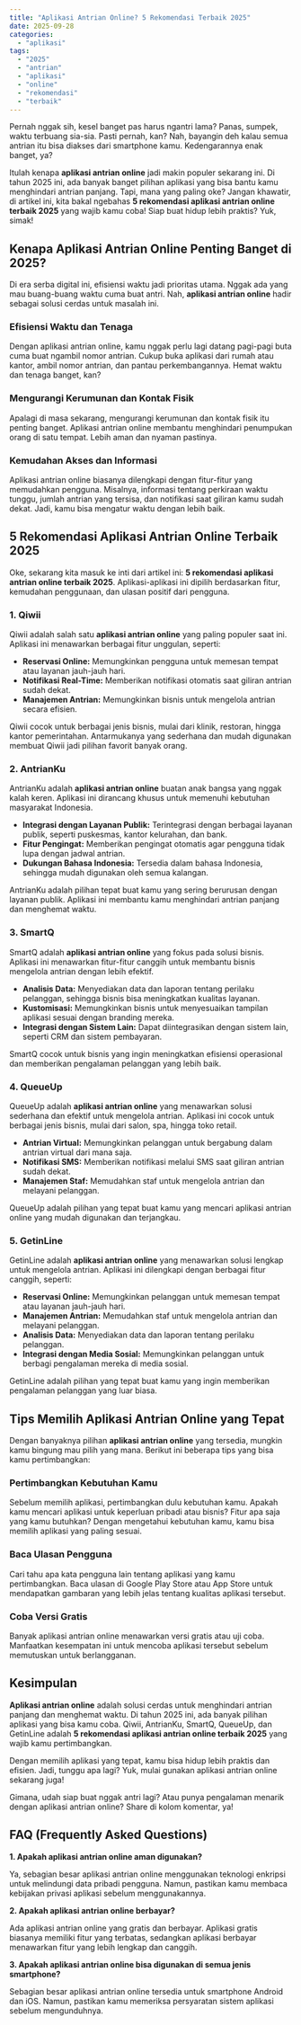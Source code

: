```yaml
---
title: "Aplikasi Antrian Online? 5 Rekomendasi Terbaik 2025"
date: 2025-09-28
categories: 
  - "aplikasi"
tags: 
  - "2025"
  - "antrian"
  - "aplikasi"
  - "online"
  - "rekomendasi"
  - "terbaik"
---
```


Pernah nggak sih, kesel banget pas harus ngantri lama? Panas, sumpek, waktu terbuang sia-sia. Pasti pernah, kan? Nah, bayangin deh kalau semua antrian itu bisa diakses dari smartphone kamu. Kedengarannya enak banget, ya?

Itulah kenapa **aplikasi antrian online** jadi makin populer sekarang ini. Di tahun 2025 ini, ada banyak banget pilihan aplikasi yang bisa bantu kamu menghindari antrian panjang. Tapi, mana yang paling oke? Jangan khawatir, di artikel ini, kita bakal ngebahas **5 rekomendasi aplikasi antrian online terbaik 2025** yang wajib kamu coba! Siap buat hidup lebih praktis? Yuk, simak!

## Kenapa Aplikasi Antrian Online Penting Banget di 2025?

Di era serba digital ini, efisiensi waktu jadi prioritas utama. Nggak ada yang mau buang-buang waktu cuma buat antri. Nah, **aplikasi antrian online** hadir sebagai solusi cerdas untuk masalah ini.

### Efisiensi Waktu dan Tenaga

Dengan aplikasi antrian online, kamu nggak perlu lagi datang pagi-pagi buta cuma buat ngambil nomor antrian. Cukup buka aplikasi dari rumah atau kantor, ambil nomor antrian, dan pantau perkembangannya. Hemat waktu dan tenaga banget, kan?

### Mengurangi Kerumunan dan Kontak Fisik

Apalagi di masa sekarang, mengurangi kerumunan dan kontak fisik itu penting banget. Aplikasi antrian online membantu menghindari penumpukan orang di satu tempat. Lebih aman dan nyaman pastinya.

### Kemudahan Akses dan Informasi

Aplikasi antrian online biasanya dilengkapi dengan fitur-fitur yang memudahkan pengguna. Misalnya, informasi tentang perkiraan waktu tunggu, jumlah antrian yang tersisa, dan notifikasi saat giliran kamu sudah dekat. Jadi, kamu bisa mengatur waktu dengan lebih baik.

## 5 Rekomendasi Aplikasi Antrian Online Terbaik 2025

Oke, sekarang kita masuk ke inti dari artikel ini: **5 rekomendasi aplikasi antrian online terbaik 2025**. Aplikasi-aplikasi ini dipilih berdasarkan fitur, kemudahan penggunaan, dan ulasan positif dari pengguna.

### 1\. Qiwii

Qiwii adalah salah satu **aplikasi antrian online** yang paling populer saat ini. Aplikasi ini menawarkan berbagai fitur unggulan, seperti:

- **Reservasi Online:** Memungkinkan pengguna untuk memesan tempat atau layanan jauh-jauh hari.
- **Notifikasi Real-Time:** Memberikan notifikasi otomatis saat giliran antrian sudah dekat.
- **Manajemen Antrian:** Memungkinkan bisnis untuk mengelola antrian secara efisien.

Qiwii cocok untuk berbagai jenis bisnis, mulai dari klinik, restoran, hingga kantor pemerintahan. Antarmukanya yang sederhana dan mudah digunakan membuat Qiwii jadi pilihan favorit banyak orang.

### 2\. AntrianKu

AntrianKu adalah **aplikasi antrian online** buatan anak bangsa yang nggak kalah keren. Aplikasi ini dirancang khusus untuk memenuhi kebutuhan masyarakat Indonesia.

- **Integrasi dengan Layanan Publik:** Terintegrasi dengan berbagai layanan publik, seperti puskesmas, kantor kelurahan, dan bank.
- **Fitur Pengingat:** Memberikan pengingat otomatis agar pengguna tidak lupa dengan jadwal antrian.
- **Dukungan Bahasa Indonesia:** Tersedia dalam bahasa Indonesia, sehingga mudah digunakan oleh semua kalangan.

AntrianKu adalah pilihan tepat buat kamu yang sering berurusan dengan layanan publik. Aplikasi ini membantu kamu menghindari antrian panjang dan menghemat waktu.

### 3\. SmartQ

SmartQ adalah **aplikasi antrian online** yang fokus pada solusi bisnis. Aplikasi ini menawarkan fitur-fitur canggih untuk membantu bisnis mengelola antrian dengan lebih efektif.

- **Analisis Data:** Menyediakan data dan laporan tentang perilaku pelanggan, sehingga bisnis bisa meningkatkan kualitas layanan.
- **Kustomisasi:** Memungkinkan bisnis untuk menyesuaikan tampilan aplikasi sesuai dengan branding mereka.
- **Integrasi dengan Sistem Lain:** Dapat diintegrasikan dengan sistem lain, seperti CRM dan sistem pembayaran.

SmartQ cocok untuk bisnis yang ingin meningkatkan efisiensi operasional dan memberikan pengalaman pelanggan yang lebih baik.

### 4\. QueueUp

QueueUp adalah **aplikasi antrian online** yang menawarkan solusi sederhana dan efektif untuk mengelola antrian. Aplikasi ini cocok untuk berbagai jenis bisnis, mulai dari salon, spa, hingga toko retail.

- **Antrian Virtual:** Memungkinkan pelanggan untuk bergabung dalam antrian virtual dari mana saja.
- **Notifikasi SMS:** Memberikan notifikasi melalui SMS saat giliran antrian sudah dekat.
- **Manajemen Staf:** Memudahkan staf untuk mengelola antrian dan melayani pelanggan.

QueueUp adalah pilihan yang tepat buat kamu yang mencari aplikasi antrian online yang mudah digunakan dan terjangkau.

### 5\. GetinLine

GetinLine adalah **aplikasi antrian online** yang menawarkan solusi lengkap untuk mengelola antrian. Aplikasi ini dilengkapi dengan berbagai fitur canggih, seperti:

- **Reservasi Online:** Memungkinkan pelanggan untuk memesan tempat atau layanan jauh-jauh hari.
- **Manajemen Antrian:** Memudahkan staf untuk mengelola antrian dan melayani pelanggan.
- **Analisis Data:** Menyediakan data dan laporan tentang perilaku pelanggan.
- **Integrasi dengan Media Sosial:** Memungkinkan pelanggan untuk berbagi pengalaman mereka di media sosial.

GetinLine adalah pilihan yang tepat buat kamu yang ingin memberikan pengalaman pelanggan yang luar biasa.

## Tips Memilih Aplikasi Antrian Online yang Tepat

Dengan banyaknya pilihan **aplikasi antrian online** yang tersedia, mungkin kamu bingung mau pilih yang mana. Berikut ini beberapa tips yang bisa kamu pertimbangkan:

### Pertimbangkan Kebutuhan Kamu

Sebelum memilih aplikasi, pertimbangkan dulu kebutuhan kamu. Apakah kamu mencari aplikasi untuk keperluan pribadi atau bisnis? Fitur apa saja yang kamu butuhkan? Dengan mengetahui kebutuhan kamu, kamu bisa memilih aplikasi yang paling sesuai.

### Baca Ulasan Pengguna

Cari tahu apa kata pengguna lain tentang aplikasi yang kamu pertimbangkan. Baca ulasan di Google Play Store atau App Store untuk mendapatkan gambaran yang lebih jelas tentang kualitas aplikasi tersebut.

### Coba Versi Gratis

Banyak aplikasi antrian online menawarkan versi gratis atau uji coba. Manfaatkan kesempatan ini untuk mencoba aplikasi tersebut sebelum memutuskan untuk berlangganan.

## Kesimpulan

**Aplikasi antrian online** adalah solusi cerdas untuk menghindari antrian panjang dan menghemat waktu. Di tahun 2025 ini, ada banyak pilihan aplikasi yang bisa kamu coba. Qiwii, AntrianKu, SmartQ, QueueUp, dan GetinLine adalah **5 rekomendasi aplikasi antrian online terbaik 2025** yang wajib kamu pertimbangkan.

Dengan memilih aplikasi yang tepat, kamu bisa hidup lebih praktis dan efisien. Jadi, tunggu apa lagi? Yuk, mulai gunakan aplikasi antrian online sekarang juga!

Gimana, udah siap buat nggak antri lagi? Atau punya pengalaman menarik dengan aplikasi antrian online? Share di kolom komentar, ya!

## FAQ (Frequently Asked Questions)

**1\. Apakah aplikasi antrian online aman digunakan?**

Ya, sebagian besar aplikasi antrian online menggunakan teknologi enkripsi untuk melindungi data pribadi pengguna. Namun, pastikan kamu membaca kebijakan privasi aplikasi sebelum menggunakannya.

**2\. Apakah aplikasi antrian online berbayar?**

Ada aplikasi antrian online yang gratis dan berbayar. Aplikasi gratis biasanya memiliki fitur yang terbatas, sedangkan aplikasi berbayar menawarkan fitur yang lebih lengkap dan canggih.

**3\. Apakah aplikasi antrian online bisa digunakan di semua jenis smartphone?**

Sebagian besar aplikasi antrian online tersedia untuk smartphone Android dan iOS. Namun, pastikan kamu memeriksa persyaratan sistem aplikasi sebelum mengunduhnya.
